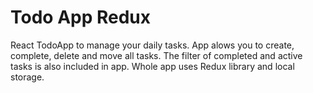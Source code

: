 # Todo App Redux
React TodoApp to manage your daily tasks. App alows you to create, complete, delete and move all tasks. The filter of completed and active tasks is also included in app. Whole app uses Redux library and local storage.
